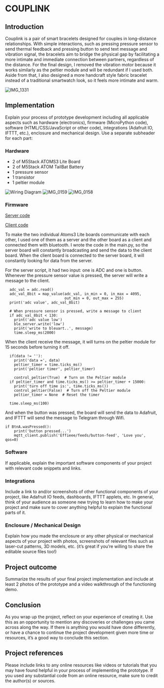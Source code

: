 # COUPLINK

## Introduction 

Couplink is a pair of smart bracelets designed for couples in long-distance relationships. With simple interactions, such as pressing pressure sensor to send thermal feedback and pressing button to send text message and vibration signal, the bracelets aim to bridge the physical gap by facilitating a more intimate and immediate connection between partners, regardless of the distance. For the final design, I removed the vibration motor because it works similarly as the peltier module and will be redundant if I used both. Aside from that, I also designed a more handcraft style fabric bracelet instead of a traditional smartwatch look, so it feels more intimate and warm.

![IMG_1331](https://github.com/Effiezhu/Adv-Prototyping/assets/123921938/d73d632d-986d-4c10-ad10-7d66e63013ef)

## Implementation   

Explain your process of prototype development including all applicable aspects such as hardware (electronics), firmware (MicroPython code), software (HTML/CSS/JavaScript or other code), integrations (Adafruit IO, IFTTT, etc.), enclosure and mechanical design.  Use a separate subheader for each part:

### Hardware

* 2 of M5Stack ATOMS3 Lite Board
* 2 of M5Stack ATOM TailBat Battery
* 1 pressure sensor
* 1 transistor
* 1 peltier module

  
![Wiring Diagram](https://github.com/Effiezhu/Adv-Prototyping/assets/123921938/b5639cc5-2c88-44e4-a13a-16227d5f9f15)
![IMG_0159](https://github.com/Effiezhu/Adv-Prototyping/assets/123921938/835d2810-65b8-4a67-93dc-7fe93306fa51)
![IMG_0158](https://github.com/Effiezhu/Adv-Prototyping/assets/123921938/bab497bf-ddb5-4a67-b3f3-fbfc069dc28a)

### Firmware   

[Server code](https://github.com/Effiezhu/Adv-Prototyping/blob/main/final/server.py)

[Client code](https://github.com/Effiezhu/Adv-Prototyping/blob/main/final/client.py)

To make the two individual Atoms3 Lite boards communicate with each other, I used one of them as a server and the other board as a client and connected them with bluetooth. I wrote the code in the main.py, so the server board will constantly broadcasting and send the data to the client board. When the client board is connected to the server board, it will constantly looking for data from the server. 

For the server script, it had two input: one is ADC and one is button. Whenever the pressure sensor value is pressed, the server will write a message to the client.  
``` 
  adc_val = adc.read()
  adc_val_8bit = map_value(adc_val, in_min = 0, in_max = 4095,
                           out_min = 0, out_max = 255)
  print('adc value', adc_val_8bit)
  
  # When pressure sensor is pressed, write a message to client
  if adc_val_8bit < 130:
    print('adc value low')
    ble_server.write('low')
    print('write to bleuart..', message)
    time.sleep_ms(2000)
```

When the client receive the message, it will turns on the peltier module for 15 seconds before turning it off.  
``` 
  if(data != ''):
    print('data =', data)
    peltier_timer = time.ticks_ms()
    print('peltier timer', peltier_timer)
    
    control_peltier(True)  # Turn on the Peltier module
  if peltier_timer and time.ticks_ms() >= peltier_timer + 15000:
    print('turn off time is:', time.ticks_ms())
    control_peltier(False)  # Turn off the Peltier module
    peltier_timer = None  # Reset the timer
    
  time.sleep_ms(100)
```

And when the button was pressed, the board will send the data to Adafruit, and IFTTT will send the message to Telegram through Wifi.  
``` 
if BtnA.wasPressed():
    print('button pressed...')
    mqtt_client.publish('Effieee/feeds/button-feed', 'Love you', qos=0)
```

### Software   

If applicable, explain the important software components of your project with relevant code snippets and links.  

### Integrations   

Include a link to and/or screenshots of other functional components of your project, like Adafruit IO feeds, dashboards, IFTTT applets, etc.  In general, think of your audience as someone new trying to learn how to make your project and make sure to cover anything helpful to explain the functional parts of it.

### Enclosure / Mechanical Design   

Explain how you made the enclosure or any other physical or mechanical aspects of your project with photos, screenshots of relevant files such as laser-cut patterns, 3D models, etc. (it’s great if you’re willing to share the editable source files too!)

## Project outcome  

Summarize the results of your final project implementation and include at least 2 photos of the prototype and a video walkthrough of the functioning demo.

## Conclusion  

As you wrap up the project, reflect on your experience of creating it.  Use this as an opportunity to mention any discoveries or challenges you came across along the way.  If there is anything you would have done differently, or have a chance to continue the project development given more time or resources, it’s a good way to conclude this section.

## Project references  

Please include links to any online resources like videos or tutorials that you may have found helpful in your process of implementing the prototype. If you used any substantial code from an online resource, make sure to credit the author(s) or sources.
